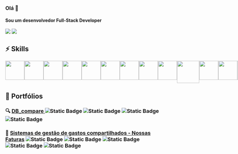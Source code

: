 ### Olá 👋

#### Sou um desenvolvedor Full-Stack Developer


<div>
<a href = "mailto:luanchagas@hotmail.com"><img src="https://img.shields.io/badge/mail-D14836?style=for-the-badge&logo=gmail&logoColor=white" target="_blank"></a>
<a href="https://www.linkedin.com/in/luanchagas/" target="_blank"><img src="https://img.shields.io/badge/-LinkedIn-%230077B5?style=for-the-badge&logo=linkedin&logoColor=white" target="_blank"></a>   
</div>

## ⚡ Skills
  <div style="display:flex">
   <img width="60px" src="https://cdn.jsdelivr.net/gh/devicons/devicon@latest/icons/react/react-original.svg"/>  
   <img width="60px" src="https://cdn.jsdelivr.net/gh/devicons/devicon@latest/icons/typescript/typescript-original.svg" />  
   <img width="60px" src="https://cdn.jsdelivr.net/gh/devicons/devicon@latest/icons/go/go-original.svg"/>
   <img width="60px" src="https://cdn.jsdelivr.net/gh/devicons/devicon@latest/icons/nodejs/nodejs-original.svg" /> 
   <img width="60px" src="https://cdn.jsdelivr.net/gh/devicons/devicon@latest/icons/laravel/laravel-original.svg" /> 
   <img width="60px" src="https://cdn.jsdelivr.net/gh/devicons/devicon@latest/icons/linux/linux-original.svg" />
    <img width="60px" src="https://cdn.jsdelivr.net/gh/devicons/devicon@latest/icons/postgresql/postgresql-original.svg" /> 
     <img width="60px" src="https://cdn.jsdelivr.net/gh/devicons/devicon@latest/icons/mysql/mysql-original.svg" />
   <img width="60px" src="https://cdn.jsdelivr.net/gh/devicons/devicon@latest/icons/vuejs/vuejs-original.svg" /> 
        <img width="70px" src="https://cdn.jsdelivr.net/gh/devicons/devicon@latest/icons/nginx/nginx-original.svg" />   <img width="60px" src="https://cdn.jsdelivr.net/gh/devicons/devicon@latest/icons/tailwindcss/tailwindcss-original.svg" />   <img width="60px" src="https://cdn.jsdelivr.net/gh/devicons/devicon@latest/icons/angular/angular-original.svg" />  <img width="60px" src="https://cdn.jsdelivr.net/gh/devicons/devicon@latest/icons/ionic/ionic-original.svg" />
   <img width="60px" src="https://cdn.jsdelivr.net/gh/devicons/devicon@latest/icons/nuxtjs/nuxtjs-original.svg" /> 
   <img width="60px" src="https://www.tanstack.com/favicon.ico" />
</div>

## 💼 Portfólios


  ### 🔍 [DB_compare ](https://github.com/LuanChagas/db_compare_golang)  ![Static Badge](https://img.shields.io/badge/MySQL-334155?logo=mysql&logoColor=f8fafc) ![Static Badge](https://img.shields.io/badge/postgresql-334155?logo=postgresql&logoColor=f8fafc) ![Static Badge](https://img.shields.io/badge/Golang-334155?logo=go) ![Static Badge](https://img.shields.io/badge/Docker-334155?logo=docker)
  ### :money_with_wings: [Sistemas de gestão de gastos compartilhados - Nossas Faturas](https://nossasfaturas.luanchagas.dev/) ![Static Badge](https://img.shields.io/badge/React-334155?logo=react) ![Static Badge](https://img.shields.io/badge/NestJS-334155?logo=nestjs) ![Static Badge](https://img.shields.io/badge/nginx-334155?logo=nginx) ![Static Badge](https://img.shields.io/badge/postgresql-334155?logo=postgresql&logoColor=f8fafc)  ![Static Badge](https://img.shields.io/badge/Tailwind-334155?logo=tailwindcss) 
  ##   





  
